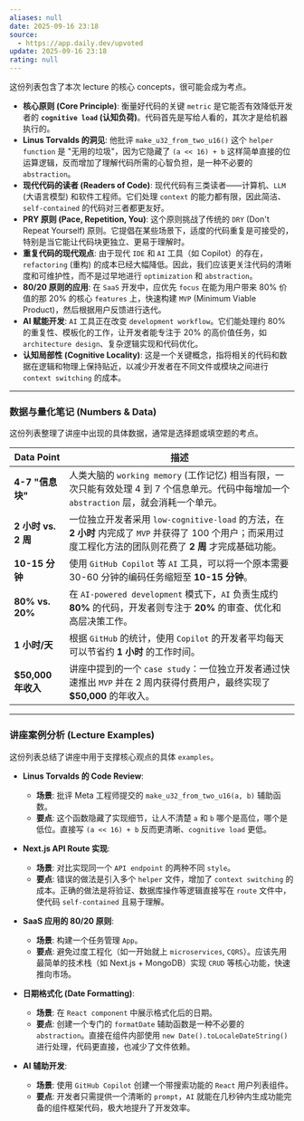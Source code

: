 ```yaml
---
aliases: null
date: 2025-09-16 23:18
source:
  - https://app.daily.dev/upvoted
update: 2025-09-16 23:18
rating: null
---
```




这份列表包含了本次 lecture 的核心 concepts，很可能会成为考点。

*   **核心原则 (Core Principle)**: 衡量好代码的关键 `metric` 是它能否有效降低开发者的 **`cognitive load` (认知负荷)**。代码首先是写给人看的，其次才是给机器执行的。
*   **Linus Torvalds 的洞见**: 他批评 `make_u32_from_two_u16()` 这个 `helper function` 是 "无用的垃圾"，因为它隐藏了 `(a << 16) + b` 这样简单直接的位运算逻辑，反而增加了理解代码所需的心智负担，是一种不必要的 `abstraction`。
*   **现代代码的读者 (Readers of Code)**: 现代代码有三类读者——计算机、`LLM` (大语言模型) 和软件工程师。它们处理 `context` 的能力都有限，因此简洁、`self-contained` 的代码对三者都更友好。
*   **PRY 原则 (Pace, Repetition, You)**: 这个原则挑战了传统的 `DRY` (Don't Repeat Yourself) 原则。它提倡在某些场景下，适度的代码重复是可接受的，特别是当它能让代码块更独立、更易于理解时。
*   **重复代码的现代观点**: 由于现代 `IDE` 和 `AI` 工具（如 Copilot）的存在，`refactoring` (重构) 的成本已经大幅降低。因此，我们应该更关注代码的清晰度和可维护性，而不是过早地进行 `optimization` 和 `abstraction`。
*   **80/20 原则的应用**: 在 `SaaS` 开发中，应优先 `focus` 在能为用户带来 80% 价值的那 20% 的核心 `features` 上，快速构建 `MVP` (Minimum Viable Product)，然后根据用户反馈进行迭代。
*   **AI 赋能开发**: `AI` 工具正在改变 `development workflow`。它们能处理约 80% 的重复性、模板化的工作，让开发者能专注于 20% 的高价值任务，如 `architecture design`、复杂逻辑实现和代码优化。
*   **认知局部性 (Cognitive Locality)**: 这是一个关键概念，指将相关的代码和数据在逻辑和物理上保持贴近，以减少开发者在不同文件或模块之间进行 `context switching` 的成本。

---

### **数据与量化笔记 (Numbers & Data)**

这份列表整理了讲座中出现的具体数据，通常是选择题或填空题的考点。

| Data Point | 描述 |
| --- | --- |
| **4-7 "信息块"** | 人类大脑的 `working memory` (工作记忆) 相当有限，一次只能有效处理 4 到 7 个信息单元。代码中每增加一个 `abstraction` 层，就会消耗一个单元。 |
| **2 小时 vs. 2 周** | 一位独立开发者采用 `low-cognitive-load` 的方法，在 **2 小时** 内完成了 `MVP` 并获得了 100 个用户；而采用过度工程化方法的团队则花费了 **2 周** 才完成基础功能。 |
| **10-15 分钟** | 使用 `GitHub Copilot` 等 `AI` 工具，可以将一个原本需要 30-60 分钟的编码任务缩短至 **10-15 分钟**。 |
| **80% vs. 20%** | 在 `AI-powered development` 模式下，`AI` 负责生成约 **80%** 的代码，开发者则专注于 **20%** 的审查、优化和高层决策工作。 |
| **1 小时/天** | 根据 `GitHub` 的统计，使用 `Copilot` 的开发者平均每天可以节省约 **1 小时** 的工作时间。 |
| **$50,000 年收入** | 讲座中提到的一个 `case study`：一位独立开发者通过快速推出 `MVP` 并在 2 周内获得付费用户，最终实现了 **$50,000** 的年收入。 |

---

### **讲座案例分析 (Lecture Examples)**

这份列表总结了讲座中用于支撑核心观点的具体 `examples`。

*   **Linus Torvalds 的 Code Review**:
    *   **场景**: 批评 Meta 工程师提交的 `make_u32_from_two_u16(a, b)` 辅助函数。
    *   **要点**: 这个函数隐藏了实现细节，让人不清楚 `a` 和 `b` 哪个是高位，哪个是低位。直接写 `(a << 16) + b` 反而更清晰、`cognitive load` 更低。

*   **Next.js API Route 实现**:
    *   **场景**: 对比实现同一个 `API endpoint` 的两种不同 `style`。
    *   **要点**: 错误的做法是引入多个 `helper` 文件，增加了 `context switching` 的成本。正确的做法是将验证、数据库操作等逻辑直接写在 `route` 文件中，使代码 `self-contained` 且易于理解。

*   **SaaS 应用的 80/20 原则**:
    *   **场景**: 构建一个任务管理 `App`。
    *   **要点**: 避免过度工程化（如一开始就上 `microservices`, `CQRS`）。应该先用最简单的技术栈（如 Next.js + MongoDB）实现 `CRUD` 等核心功能，快速推向市场。

*   **日期格式化 (Date Formatting)**:
    *   **场景**: 在 `React component` 中展示格式化后的日期。
    *   **要点**: 创建一个专门的 `formatDate` 辅助函数是一种不必要的 `abstraction`。直接在组件内部使用 `new Date().toLocaleDateString()` 进行处理，代码更直接，也减少了文件依赖。

*   **AI 辅助开发**:
    *   **场景**: 使用 `GitHub Copilot` 创建一个带搜索功能的 `React` 用户列表组件。
    *   **要点**: 开发者只需提供一个清晰的 `prompt`，`AI` 就能在几秒钟内生成功能完备的组件框架代码，极大地提升了开发效率。